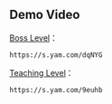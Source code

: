 ## Demo Video

[Boss Level](https://www.dropbox.com/s/idkpqbifvkijloj/Demo2.mp4?dl=0&fbclid=IwAR2tu4ffoAHA2k2V6T-MeaXfCIjjRXCzDjPDCc5U5EWsgNmQ6LBrv9pRYIA)：
```
https://s.yam.com/dqNYG
```

[Teaching Level](https://www.dropbox.com/s/jt9llm4bvczghuy/HyperShape_demo.mp4?dl=0)：
 ```
 https://s.yam.com/9euhb
 ```
